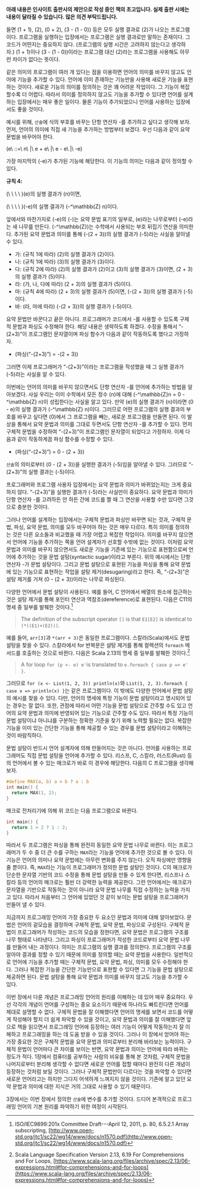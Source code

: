 **아래 내용은 인사이트 출판사의 제안으로 작성 중인 책의 초고입니다. 실제 출판
시에는 내용이 달라질 수 있습니다. 많은 의견 부탁드립니다.**

들면 \(1 + 1\), \(2\), \(0 + 2\), \(3 - (1 - 0)\) 등은 모두 실행 결과로 \(2\)가 나오는 프로그램이다.
프로그램을 실행하는 입장에서는 프로그램은 실행 결과로만 말하는 존재이다. 그
코드가 어떤지는 중요하지 않다. (프로그램의 실행 시간은 고려하지 않는다고
생각하자.) \(1 + 1\)이나 \(3 - (1 - 0)\)이라는 프로그램 대신 \(2\)라는 프로그램을 사용해도
아무런 차이가 없다는 뜻이다.

같은 의미의 프로그램이 여러 개 있다는 점을 이용하면 언어의 의미를 바꾸지 않고도
언어에 기능을 추가할 수 있다. 언어에 이미 존재하는 기능만을 사용해 새로운 기능을
표현하는 것이다. 새로운 기능의 의미를 정의하는 것은 꽤 어려운 작업이다. 그
기능이 복잡할수록 더 어렵다. 따라서 의미를 정의하지 않고도 기능을 추가할 수
있다면 언어를 설계하는 입장에서는 매우 좋은 일이다. 물론 기능이 추가되었으니
언어를 사용하는 입장에서도 좋을 것이다.

예시를 위해, `산술`에 식의 부호를 바꾸는 단항 연산자 -를 추가하고 싶다고 생각해
보자. 먼저, 언어의 의미에 직접 새 기능을 추가하는 방법부터 보겠다. 우선 다음과
같이 요약 문법을 바꾸어야 한다.

\(e\ ::=\ n\ |\ e + e\ |\ e - e\ |\ -e\)

가장 마지막의 \(-e\)가 추가된 기능에 해당한다. 이 기능의 의미는 다음과 같이 정의할
수 있다.

**규칙 4:**

\(\ \ \ \ \)\(e\)의 실행 결과가 \(n\)이면,

\(\ \ \ \ \)\(-e\)의 실행 결과가 \(-^\mathbb{Z} n\)이다.

앞에서와 마찬가지로 \(-e\)의 \(-\)는 요약 문법 표기의 일부로, \(e\)라는 나무로부터 \(-e\)라는 새
나무를 만든다. \(-^\mathbb{Z}\)는 수학에서 사용되는 부호 뒤집기 연산을 의미한다. 추가된 요약
문법과 의미를 통해 \(-(2 + 3)\)의 실행 결과가 \(-5\)라는 사실을 알아낼 수 있다.

* 가: (규칙 1에 따라) \(2\)의 실행 결과가 \(2\)이다.
* 나: (규칙 1에 따라) \(3\)의 실행 결과가 \(3\)이다.
* 다: (규칙 2에 따라) \(2\)의 실행 결과가 \(2\)이고 \(3\)의 실행 결과가 \(3\)이면, \(2 + 3\)의 실행
결과가 \(5\)이다.
* 라: (가, 나, 다에 따라) \(2 + 3\)의 실행 결과가 \(5\)이다.
* 마: (규칙 4에 따라) \(2 + 3\)의 실행 결과가 \(5\)이면, \(-(2 + 3)\)의 실행 결과가 \(-5\)이다.
* 바: (라, 마에 따라) \(-(2 + 3)\)의 실행 결과가 \(-5\)이다.

요약 문법만 바꾼다고 끝은 아니다. 프로그래머가 코드에서 -를 사용할 수 있도록
구체적 문법과 파싱도 수정해야 한다. 해당 내용은 생략하도록 하겠다. 수정을 통해서
“-(2+3)”이 프로그램인 문자열이며 파싱 함수가 다음과 같이 작동하도록 했다고
가정하자.

* \(파싱(“-(2+3)”) = -(2 + 3)\)

그러면 이제 프로그래머가 “-(2+3)”이라는 프로그램을 작성했을 때 그 실행 결과가
\(-5\)라는 사실을 알 수 있다.

이번에는 언어의 의미를 바꾸지 않으면서도 단항 연산자 -를 언어에 추가하는 방법을
알아보겠다. 사실 우리는 이미 수학에서 모든 정수 \(n\)에 대해 \(-^\mathbb{Z}n = 0 -^\mathbb{Z} n\)이
성립한다는 사실을 알고 있다. 만약 \(e\)의 실행 결과가 \(n\)이라면 \(0 - e\)의 실행 결과가 \(-^\mathbb{Z}
n\)이다. 그러므로 어떤 프로그램의 실행 결과의 부호를 바꾸고 싶다면 \(0\)에서 그
프로그램을 빼는, 새로운 프로그램을 만들면 된다. 이 발상을 통해서 요약 문법과
의미를 그대로 두면서도 단항 연산자 -를 추가할 수 있다. 먼저 구체적 문법을
수정하여 “-(2+3)”이 프로그램인 문자열이 되었다고 가정하자. 이제 다음과 같이
작동하게끔 파싱 함수를 수정할 수 있다.

* \(파싱(“-(2+3)”) = 0 - (2 + 3)\)

`산술`의 의미로부터 \(0 - (2 + 3)\)을 실행한 결과가 \(-5\)임을 알아낼 수 있다. 그러므로
“-(2+3)”의 실행 결과는 \(-5\)이다.

프로그래머와 프로그램 사용자 입장에서는 요약 문법과 의미가 바뀌었는지는 크게
중요하지 않다. “-(2+3)”을 실행한 결과가 \(-5\)라는 사실만이 중요하다. 요약 문법과
의미가 단항 연산자 -를 고려하든 안 하든 간에 코드를 짤 때 그 연산을 사용할 수만
있다면 그것으로 충분한 것이다.

그러나 언어를 설계하는 입장에서는 구체적 문법과 파싱만 바꾸면 되는 것과, 구체적
문법, 파싱, 요약 문법, 의미를 모두 바꾸어야 하는 것은 매우 다르다. 특히 의미를
정의하는 것은 다른 요소들과 비교했을 때 가장 어렵고 복잡한 작업이다. 의미를
바꾸지 않으면서 언어에 기능을 추가하는 쪽을 언어 설계자가 선호할 수밖에 없는
것이다. 이처럼 요약 문법과 의미를 바꾸지 않으면서도 새로운 기능을 기존에 있는
기능으로 표현함으로써 언어에 추가하는 것을 문법 설탕(syntactic sugar)이라고
부른다. 위의 예시에서는 단항 연산자 -가 문법 설탕이다. 그리고 문법 설탕으로
표현된 기능을 파싱을 통해 요약 문법에 있는 기능으로 표현하는 작업을 설탕
제거(desugaring)라고 한다. 즉, “-(2+3)”은 설탕 제거를 거쳐 \(0 - (2 + 3)\)이라는
나무로 파싱된다.

다양한 언어에서 문법 설탕이 사용된다. 예를 들어, C 언어에서 배열의 원소에
접근하는 것은 설탕 제거를 통해 포인터 연산과 역참조(dereference)로 표현된다.
다음은 C11의 명세 중 일부를 발췌한 것이다.[^1]

[^1]: ISO/IEC9899:201x Committee Draft---April 12, 2011, p. 80, 6.5.2.1 Array
subscripting,
[http://www.open-std.org/jtc1/sc22/wg14/www/docs/n1570.pdf](http://www.open-std.org/jtc1/sc22/wg14/www/docs/n1570.pdf)

> The definition of the subscript operator `[]` is that `E1[E2]` is identical to
`(*((E1)+(E2)))`.

예를 들어, `arr[3]`과 `*(arr + 3)`은 동일한 프로그램이다. 스칼라(Scala)에서도
문법 설탕을 찾을 수 있다. 스칼라에서 for 반복문은 설탕 제거를 통해 컬렉션의
`foreach` 메서드를 호출하는 것으로 바뀐다. 다음은 Scala 2.13의 명세 중 일부를
발췌한 것이다.[^2]

[^2]: Scala Language Specification Version 2.13, 6.19 For Comprehensions and For
Loops,
[https://www.scala-lang.org/files/archive/spec/2.13/06-expressions.html#for-comprehensions-and-for-loops](https://www.scala-lang.org/files/archive/spec/2.13/06-expressions.html#for-comprehensions-and-for-loops)

> A for loop `for (p <- e) e'`is translated to `e.foreach { case p => e' }`.

그러므로 `for (x <- List(1, 2, 3)) println(x)`와 `List(1, 2, 3).foreach { case x
=> println(x) }`는 같은 프로그램이다. 이 밖에도 다양한 언어에서 문법 설탕의
예시를 찾을 수 있다. 다만, 언어의 명세에 특정 기능이 문법 설탕이라고 명시되어
있는 경우는 잘 없다. 또한, 관점에 따라서 어떤 기능을 문법 설탕으로 간주할 수도
있고 언어의 요약 문법과 의미에 반영되어 있는 기능으로 간주할 수도 있다. 따라서
특정 기능이 문법 설탕이냐 아니냐를 구분하는 정확한 기준을 찾기 위해 노력할
필요는 없다. 복잡한 기능을 이미 있는 간단한 기능을 통해 제공할 수 있는 경우를
문법 설탕이라고 이해하는 것이 바람직하다.

문법 설탕이 반드시 언어 설계자에 의해 만들어지는 것은 아니다. 언어를 사용하는
프로그래머도 직접 문법 설탕을 언어에 추가할 수 있다. 리스프, C, 스칼라,
러스트(Rust) 등의 언어에서 볼 수 있는 매크로가 바로 이 경우에 해당한다. 다음의 C
프로그램을 생각해 보자.
```c
#define MAX(a, b) a > b ? a : b
int main() {
  return MAX(1, 2);
}
```
매크로 전처리기에 의해 위 코드는 다음 프로그램으로 바뀐다.
```c
int main() {
  return 1 > 2 ? 1 : 2;
}
```
따라서 두 프로그램은 파싱을 통해 완전히 동일한 요약 문법 나무로 바뀐다. 이는
프로그래머가 두 수 중 더 큰 수를 구하는 `MAX`라는 기능을 언어에 추가한 것으로 볼
수 있다. 이 기능은 언어의 의미나 요약 문법에는 아무런 변화를 주지 않는다. 오직
파싱에만 영향을 줄 뿐이다. 즉, `MAX`라는 기능이 프로그래머가 정의한 문법 설탕인
것이다. C의 매크로가 단순한 문자열 기반의 코드 수정을 통해 문법 설탕을 만들 수
있게 한다면, 리스프나 스칼라 등의 언어의 매크로는 훨씬 더 강력한 능력을
제공한다. 그런 언어에서는 매크로가 문자열을 기반으로 작동하는 것이 아니라 요약
문법 나무를 직접 수정하는 능력을 가지고 있다. 따라서 처음부터 그 언어에 있었던
것 같이 보이는 문법 설탕을 프로그래머가 만들어 낼 수 있다.

지금까지 프로그래밍 언어의 가장 중요한 두 요소인 문법과 의미에 대해 알아보았다.
문법은 언어의 겉모습을 결정하며 구체적 문법, 요약 문법, 파싱으로 구성된다.
구체적 문법이 프로그래머가 작성하는 코드의 모습을 정한다면, 요약 문법은
프로그램의 구조를 나무 형태로 나타낸다. 그리고 파싱이 프로그래머가 작성한
코드로부터 요약 문법 나무를 만들어 내는 과정이다. 의미는 프로그램의 실행 결과를
정의한다. 프로그램의 구조를 알아야 결과를 정할 수 있기 때문에 의미를 정의할 때는
요약 문법을 사용한다. 일반적으로 언어에 기능을 추가할 때는 구체적 문법, 요약
문법, 파싱, 의미를 모두 수정해야 한다. 그러나 복잡한 기능을 간단한 기능만으로
표현할 수 있다면 그 기능을 문법 설탕으로 제공하면 된다. 문법 설탕을 통해 요약
문법과 의미를 바꾸지 않고도 기능을 추가할 수 있다.

이번 장에서 다룬 개념은 프로그래밍 언어의 원리를 이해하는 데 있어 매우 중요하다.
우선 각각의 개념이 언어를 구성하는 중요 요소이기 때문에 하나라도 빠트린다면
언어를 제대로 설명할 수 없다. 구체적 문법을 잘 이해했다면 언어의 명세를 보면서
코드를 어떻게 작성해야 할지 더 쉽게 파악할 수 있을 것이고, 요약 문법과 의미를 잘
이해했다면 앞으로 책을 읽으면서 프로그래밍 언어에 등장하는 여러 기능이 어떻게
작동하는지 잘 이해하고 프로그래밍을 하는 데 도움 받을 수 있을 것이다. 그러나 이
장에서 얻어야 하는 가장 중요한 것은 구체적 문법을 요약 문법과 의미로부터 분리해
바라보는 능력이다. 구체적 문법이 언어마다 큰 차이를 보이는 반면, 요약 문법과
의미는 언어에 따라 바뀌는 정도가 적다. 1장에서 컴퓨터를 공부하는 사람의 비유를
통해 본 것처럼, 구체적 문법을 나머지로부터 분리해 생각할 수 없다면 새로운 언어를
접할 때마다 완전히 다른 개념이 등장하는 것처럼 보일 것이다. 그러나 구체적
문법만이 다르다는 것을 파악할 수 있다면 새로운 언어라고는 하지만 그다지 어색하게
느껴지지 않을 것이다. 기존에 알고 있던 요약 문법과 의미에 대한 지식은 거의
그대로 사용할 수 있기 때문이다.

3장에서는 이번 장에서 정의한 `산술`에 변수를 추가할 것이다. 드디어 본격적으로
프로그래밍 언어의 기본 원리를 파악하기 위한 여정이 시작된다.
